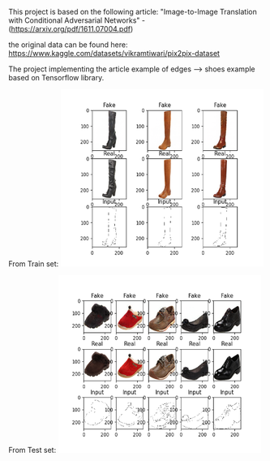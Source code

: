 This project is based on the following article: 
"Image-to-Image Translation with Conditional Adversarial Networks" - (https://arxiv.org/pdf/1611.07004.pdf)

the original data can be found here: https://www.kaggle.com/datasets/vikramtiwari/pix2pix-dataset

The project implementing the article example of edges --> shoes example based on Tensorflow library.

From Train set:
<img src="samples/train/samples_at_iter_98.png" width="400" height="350">


From Test set:
<img src="samples/test/samples_at_iter_97.png" width="400" height="350">
